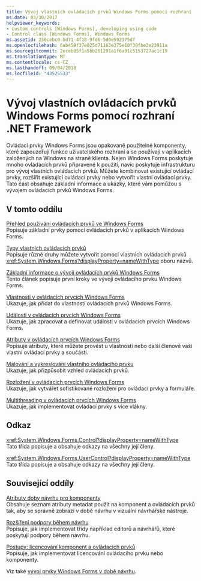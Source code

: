```yaml
---
title: Vývoj vlastních ovládacích prvků Windows Forms pomocí rozhraní .NET Framework
ms.date: 03/30/2017
helpviewer_keywords:
- custom controls [Windows Forms], developing using code
- Control class [Windows Forms], Windows Forms
ms.assetid: 236cebc0-bd71-4f18-9fd6-5d0e592375df
ms.openlocfilehash: 6ab459f37e825d71163e375e10f30fbe3e23911a
ms.sourcegitcommit: 2eceb05f1a5bb261291a1f6a91c5153727ac1c19
ms.translationtype: MT
ms.contentlocale: cs-CZ
ms.lasthandoff: 09/04/2018
ms.locfileid: "43525533"
---
```

# <a name="developing-custom-windows-forms-controls-with-the-net-framework"></a>Vývoj vlastních ovládacích prvků Windows Forms pomocí rozhraní .NET Framework
Ovládací prvky Windows Forms jsou opakovaně použitelné komponenty, které zapouzdřují funkce uživatelského rozhraní a se používají v aplikacích založených na Windows na straně klienta. Nejen Windows Forms poskytuje mnoho ovládacích prvků připravené k použití, navíc poskytuje infrastrukturu pro vývoj vlastních ovládacích prvků. Můžete kombinovat existující ovládací prvky, rozšířit existující ovládací prvky nebo vytvořit vlastní ovládací prvky. Tato část obsahuje základní informace a ukázky, které vám pomůžou s vývojem ovládacích prvků Windows Forms.  
  
## <a name="in-this-section"></a>V tomto oddílu  
 [Přehled používání ovládacích prvků ve Windows Forms](../../../../docs/framework/winforms/controls/overview-of-using-controls-in-windows-forms.md)  
 Popisuje základní prvky pomocí ovládacích prvků v aplikacích Windows Forms.  
  
 [Typy vlastních ovládacích prvků](../../../../docs/framework/winforms/controls/varieties-of-custom-controls.md)  
 Popisuje různé druhy můžete vytvořit pomocí vlastních ovládacích prvků <xref:System.Windows.Forms?displayProperty=nameWithType> oboru názvů.  
  
 [Základní informace o vývoji ovládacích prvků Windows Forms](../../../../docs/framework/winforms/controls/windows-forms-control-development-basics.md)  
 Tento článek popisuje první kroky ve vývoji ovládacího prvku Windows Forms.  
  
 [Vlastnosti v ovládacích prvcích Windows Forms](../../../../docs/framework/winforms/controls/properties-in-windows-forms-controls.md)  
 Ukazuje, jak přidat do vlastností ovládacích prvků Windows Forms.  
  
 [Události v ovládacích prvcích Windows Forms](../../../../docs/framework/winforms/controls/events-in-windows-forms-controls.md)  
 Ukazuje, jak zpracovat a definovat události v ovládacích prvcích Windows Forms.  
  
 [Atributy v ovládacích prvcích Windows Forms](../../../../docs/framework/winforms/controls/attributes-in-windows-forms-controls.md)  
 Popisuje atributy, které můžete provést u vlastnosti nebo další členové vaší vlastní ovládací prvky a součásti.  
  
 [Malování a vykreslování vlastního ovládacího prvku](../../../../docs/framework/winforms/controls/custom-control-painting-and-rendering.md)  
 Ukazuje, jak přizpůsobit vzhled ovládacích prvků.  
  
 [Rozložení v ovládacích prvcích Windows Forms](../../../../docs/framework/winforms/controls/layout-in-windows-forms-controls.md)  
 Ukazuje, jak vytvářet sofistikované rozložení pro ovládací prvky a formuláře.  
  
 [Multithreading v ovládacích prvcích Windows Forms](../../../../docs/framework/winforms/controls/multithreading-in-windows-forms-controls.md)  
 Ukazuje, jak implementovat ovládací prvky s více vlákny.  
  
## <a name="reference"></a>Odkaz  
 <xref:System.Windows.Forms.Control?displayProperty=nameWithType>  
 Tato třída popisuje a obsahuje odkazy na všechny její členy.  
  
 <xref:System.Windows.Forms.UserControl?displayProperty=nameWithType>  
 Tato třída popisuje a obsahuje odkazy na všechny její členy.  
  
## <a name="related-sections"></a>Související oddíly  
 [Atributy doby návrhu pro komponenty](https://msdn.microsoft.com/library/12050fe3-9327-4509-9e21-4ee2494b95c3)  
 Obsahuje seznam atributy metadat použít na komponent a ovládacích prvků tak, aby se správně zobrazí v době návrhu v vizuální návrhářské nástroje.  
  
 [Rozšíření podpory během návrhu](https://msdn.microsoft.com/library/d6ac8a6a-42fd-4bc8-bf33-b212811297e2)  
 Popisuje, jak implementovat třídy například editorů a návrhářů, které poskytují podpory během návrhu.  
  
 [Postupy: licencování komponent a ovládacích prvků](https://msdn.microsoft.com/library/8e66c1ed-a445-4b26-8185-990b6e2bbd57)  
 Popisuje, jak implementovat licencování ovládacího prvku nebo komponenty.  
  
 Viz také [vývoj prvky Windows Forms v době návrhu](https://msdn.microsoft.com/library/w29y3h59\(v=vs.110\)).
